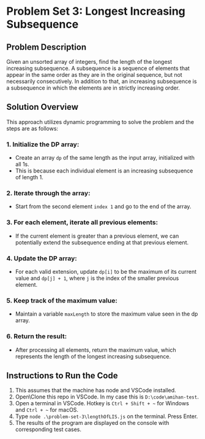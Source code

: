# Problem Set 3: Longest Increasing Subsequence

## Problem Description

Given an unsorted array of integers, find the length of the longest increasing subsequence. A subsequence is a sequence of elements that appear in the same order as they are in the original sequence, but not necessarily consecutively. In addition to that, an increasing subsequence is a subsequence in which the elements are in strictly increasing order.

## Solution Overview

This approach utilizes dynamic programming to solve the problem and the steps are as follows:

### 1. Initialize the DP array:

- Create an array `dp` of the same length as the input array, initialized with all 1s.
- This is because each individual element is an increasing subsequence of length 1.

### 2. Iterate through the array:

- Start from the second element `index 1` and go to the end of the array.

### 3. For each element, iterate all previous elements:

- If the current element is greater than a previous element, we can potentially extend the subsequence ending at that previous element.

### 4. Update the DP array:

- For each valid extension, update `dp[i]` to be the maximum of its current value and `dp[j] + 1`, where `j` is the index of the smaller previous element.

### 5. Keep track of the maximum value:

- Maintain a variable `maxLength` to store the maximum value seen in the dp array.

### 6. Return the result:

- After processing all elements, return the maximum value, which represents the length of the longest increasing subsequence.

## Instructions to Run the Code

1. This assumes that the machine has node and VSCode installed.
2. Open\Clone this repo in VSCode. In my case this is `D:\code\amihan-test`.
3. Open a terminal in VSCode. Hotkey is `Ctrl + Shift + ~` for Windows and `Ctrl + ~` for macOS.
4. Type `node .\problem-set-3\lengthOfLIS.js` on the terminal. Press Enter.
5. The results of the program are displayed on the console with corresponding test cases.
